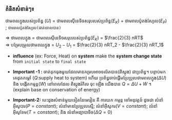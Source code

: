 

### គំនិតសំខាន់ៗ៖

ថាមពលក្នុងរបស់ប្រព័ន្ធ ($U$) = ថាមពលស៊ីនេទិចសរុបរបស់ប្រព័ន្ធ($E_{K}$)  + ថាមពលប៉ូតង់ស្យែល($E_{P}$) ; `ថាមពលប៉ូតង់ស្យែល(ផាត់ចោលបាន)`
<br>

$\Longrightarrow$ ថាមពលក្នុង = ថាមពលស៊ីនេទិចសរុបរបស់ប្រព័ន្ធ($E_K$) = $\frac{2}{3} nRT$
<br>
$\Longrightarrow$ បម្រែបម្រួលថាមពលក្នុង = $U_2 - U_1$ =  $\frac{2}{3} nRT_2 - $\frac{2}{3} nRT_1$ 


- **influence** (ex: Force, Heat) on **system** make the **system change state** from `initial state` to `final state`
- **Important -1 :** ចាត់ទុកធុងមួយដែលមានគម្របអាចចល័តបាន(ពិស្តុង) ជាប្រព័ន្ធ។ បន្ទាប់មកគេដុតកម្តៅ ($Q$:supply heat to system)
  ហើយ ប្រព័ន្ធចាប់ផ្តើមប្រែប្រួលថាមពលក្នុង($\Delta U$)  និង បង្កើតកម្មន្ត($W$) នៅពេលដែល ពិស្តុងរំកិល ចុះ ឡើង យើងបាន $Q=\Delta U+W$ ។ 
  (explain base on conservation of energy)

- **Important-2:** បេះដូងសំខាន់មួយទៀតនៃមេរៀន គឺ ការយក កម្មន្ត ទៅអនុវត្តន៍ ដូចជា លំនាំអ៊ីសូបារ($P=constant$);
 លំនាំមាឌប្រែប្រួលស្មើ; លំនាំអុីសូករ($V=constant$); លំនាំអ៊ីសូទែម($T=constant$); និង លំនាំអដ្យាបាទិច($\Delta Q = 0$)
